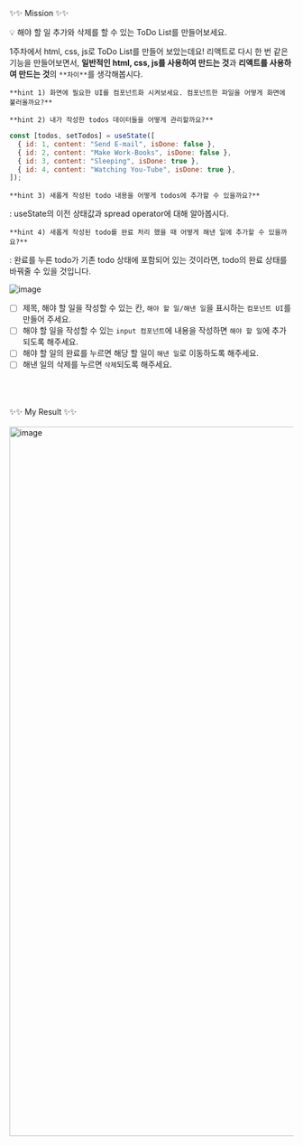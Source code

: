 ✨✨ Mission ✨✨ 
<br/>
<aside>
💡 해야 할 일 추가와 삭제를 할 수 있는 ToDo List를 만들어보세요.

1주차에서 html, css, js로 ToDo List를 만들어 보았는데요! 리액트로 다시 한 번 같은 기능을 만들어보면서, **일반적인 html, css, js를 사용하여 만드는 것**과 **리액트를 사용하여 만드는 것**의 `**차이**`를 생각해봅시다.

`**hint 1) 화면에 필요한 UI를 컴포넌트화 시켜보세요. 컴포넌트한 파일을 어떻게 화면에 불러올까요?**`

`**hint 2) 내가 작성한 todos 데이터들을 어떻게 관리할까요?**`

```jsx
const [todos, setTodos] = useState([
  { id: 1, content: "Send E-mail", isDone: false },
  { id: 2, content: "Make Work-Books", isDone: false },
  { id: 3, content: "Sleeping", isDone: true },
  { id: 4, content: "Watching You-Tube", isDone: true },
]);
```

`**hint 3) 새롭게 작성된 todo 내용을 어떻게 todos에 추가할 수 있을까요?**`

: useState의 이전 상태값과 spread operator에 대해 알아봅시다.

`**hint 4) 새롭게 작성된 todo를 완료 처리 했을 때 어떻게 해낸 일에 추가할 수 있을까요?**` 

: 완료를 누른 todo가 기존 todo 상태에 포함되어 있는 것이라면, todo의 완료 상태를 바꿔줄 수 있을 것입니다. 

![image](https://github.com/kwonsaebom/umcStudy/assets/94830364/9c4d5f1e-a78d-4a0d-b0df-af67ae700fef)


</aside>

- [ ]  제목, 해야 할 일을 작성할 수 있는 칸, `해야 할 일/해낸 일`을 표시하는 `컴포넌트 UI`를 만들어 주세요.
- [ ]  해야 할 일을 작성할 수 있는 `input 컴포넌트`에 내용을 작성하면 `해야 할 일`에 추가 되도록 해주세요.
- [ ]  해야 할 일의 완료를 누르면 해당 할 일이 `해낸 일`로 이동하도록 해주세요.
- [ ]  해낸 일의 삭제를 누르면 `삭제`되도록 해주세요.

<br/><br/><br/>
✨✨ My Result ✨✨
<br/><br/>
<img width="1256" alt="image" src="https://github.com/kwonsaebom/umcStudy/assets/94830364/b5c2b4b3-0f96-4833-935a-f88cfb59f794">

